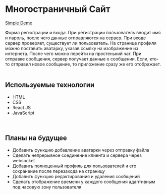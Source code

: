 
<h1>Многостраничный Сайт</h1>

<a href="https://xiii-chat.vercel.app/">Simple Demo</a>

Форма регистрации и входа. При регистрации пользователь вводит имя и пароль, после чего данные отправляются на сервер. 
При входе сервер проверяет, существует ли пользователь.
На странице профиля можно поставить аватарку, указав ссылку на изображение из интернета.
После чего можно перейти на простенький чат. 
При отправке сообщения, сервер получает данные о сообщении. 
Если, кто-то отправил новое сообщение, то приложение сразу же его отображает.
<br><br>
<h2>Используемые технологии</h2>
<ul>
  <li>HTML</li>
  <li>CSS</li>
  <li>React JS</li>
  <li>JavaScript</li>
</ul>
<br>
<h2>Планы на будущее</h2>
<ul>
  <li>Добавить функцию добавление аватарки через отправку файла</li>
  <li>Сделать непрерывное соединение клиента и сервера через websocket</li>
  <li>Добавить полноценный профиль для пользователей и его сохранение после перезахода на страницу</li>
  <li>Добавить функцию редактирования и удаления сообщений</li>
  <li>Сделать отображение времени у каждого сообщения адаптивным под часовую зону пользователя</li>
</ul>
<br>
